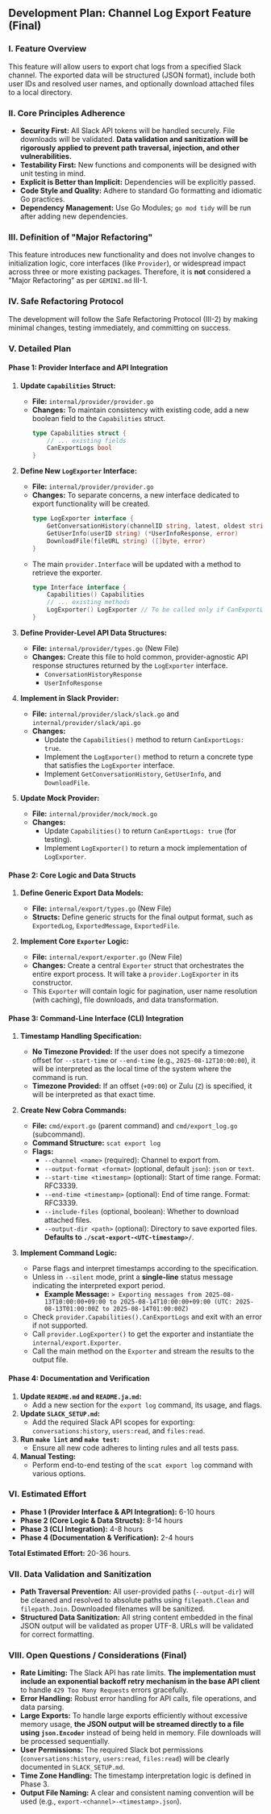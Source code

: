 ## Development Plan: Channel Log Export Feature (Final)

### I. Feature Overview

This feature will allow users to export chat logs from a specified Slack channel. The exported data will be structured (JSON format), include both user IDs and resolved user names, and optionally download attached files to a local directory.

### II. Core Principles Adherence

*   **Security First:** All Slack API tokens will be handled securely. File downloads will be validated. **Data validation and sanitization will be rigorously applied to prevent path traversal, injection, and other vulnerabilities.**
*   **Testability First:** New functions and components will be designed with unit testing in mind.
*   **Explicit is Better than Implicit:** Dependencies will be explicitly passed.
*   **Code Style and Quality:** Adhere to standard Go formatting and idiomatic Go practices.
*   **Dependency Management:** Use Go Modules; `go mod tidy` will be run after adding new dependencies.

### III. Definition of "Major Refactoring"

This feature introduces new functionality and does not involve changes to initialization logic, core interfaces (like `Provider`), or widespread impact across three or more existing packages. Therefore, it is **not** considered a "Major Refactoring" as per `GEMINI.md` III-1.

### IV. Safe Refactoring Protocol

The development will follow the Safe Refactoring Protocol (III-2) by making minimal changes, testing immediately, and committing on success.

### V. Detailed Plan

#### Phase 1: Provider Interface and API Integration

1.  **Update `Capabilities` Struct:**
    *   **File:** `internal/provider/provider.go`
    *   **Changes:** To maintain consistency with existing code, add a new boolean field to the `Capabilities` struct.
        ```go
        type Capabilities struct {
            // ... existing fields
            CanExportLogs bool
        }
        ```

2.  **Define New `LogExporter` Interface:**
    *   **File:** `internal/provider/provider.go`
    *   **Changes:** To separate concerns, a new interface dedicated to export functionality will be created.
        ```go
        type LogExporter interface {
            GetConversationHistory(channelID string, latest, oldest string, limit int, cursor string) (*ConversationHistoryResponse, error)
            GetUserInfo(userID string) (*UserInfoResponse, error)
            DownloadFile(fileURL string) ([]byte, error)
        }
        ```
    *   The main `provider.Interface` will be updated with a method to retrieve the exporter.
        ```go
        type Interface interface {
            Capabilities() Capabilities
            // ... existing methods
            LogExporter() LogExporter // To be called only if CanExportLogs is true
        }
        ```

3.  **Define Provider-Level API Data Structures:**
    *   **File:** `internal/provider/types.go` (New File)
    *   **Changes:** Create this file to hold common, provider-agnostic API response structures returned by the `LogExporter` interface.
        *   `ConversationHistoryResponse`
        *   `UserInfoResponse`

4.  **Implement in Slack Provider:**
    *   **File:** `internal/provider/slack/slack.go` and `internal/provider/slack/api.go`
    *   **Changes:**
        *   Update the `Capabilities()` method to return `CanExportLogs: true`.
        *   Implement the `LogExporter()` method to return a concrete type that satisfies the `LogExporter` interface.
        *   Implement `GetConversationHistory`, `GetUserInfo`, and `DownloadFile`.

5.  **Update Mock Provider:**
    *   **File:** `internal/provider/mock/mock.go`
    *   **Changes:**
        *   Update `Capabilities()` to return `CanExportLogs: true` (for testing).
        *   Implement `LogExporter()` to return a mock implementation of `LogExporter`.

#### Phase 2: Core Logic and Data Structs

1.  **Define Generic Export Data Models:**
    *   **File:** `internal/export/types.go` (New File)
    *   **Structs:** Define generic structs for the final output format, such as `ExportedLog`, `ExportedMessage`, `ExportedFile`.

2.  **Implement Core `Exporter` Logic:**
    *   **File:** `internal/export/exporter.go` (New File)
    *   **Changes:** Create a central `Exporter` struct that orchestrates the entire export process. It will take a `provider.LogExporter` in its constructor.
    *   This `Exporter` will contain logic for pagination, user name resolution (with caching), file downloads, and data transformation.

#### Phase 3: Command-Line Interface (CLI) Integration

1.  **Timestamp Handling Specification:**
    *   **No Timezone Provided:** If the user does not specify a timezone offset for `--start-time` or `--end-time` (e.g., `2025-08-12T10:00:00`), it will be interpreted as the local time of the system where the command is run.
    *   **Timezone Provided:** If an offset (`+09:00`) or Zulu (`Z`) is specified, it will be interpreted as that exact time.

2.  **Create New Cobra Commands:**
    *   **File:** `cmd/export.go` (parent command) and `cmd/export_log.go` (subcommand).
    *   **Command Structure:** `scat export log`
    *   **Flags:**
        *   `--channel <name>` (required): Channel to export from.
        *   `--output-format <format>` (optional, default `json`): `json` or `text`.
        *   `--start-time <timestamp>` (optional): Start of time range. Format: RFC3339.
        *   `--end-time <timestamp>` (optional): End of time range. Format: RFC3339.
        *   `--include-files` (optional, boolean): Whether to download attached files.
        *   `--output-dir <path>` (optional): Directory to save exported files. **Defaults to `./scat-export-<UTC-timestamp>/`**.

3.  **Implement Command Logic:**
    *   Parse flags and interpret timestamps according to the specification.
    *   Unless in `--silent` mode, print a **single-line** status message indicating the interpreted export period.
        *   **Example Message:** `> Exporting messages from 2025-08-13T10:00:00+09:00 to 2025-08-14T10:00:00+09:00 (UTC: 2025-08-13T01:00:00Z to 2025-08-14T01:00:00Z)`
    *   Check `provider.Capabilities().CanExportLogs` and exit with an error if not supported.
    *   Call `provider.LogExporter()` to get the exporter and instantiate the `internal/export.Exporter`.
    *   Call the main method on the `Exporter` and stream the results to the output file.

#### Phase 4: Documentation and Verification

1.  **Update `README.md` and `README.ja.md`:**
    *   Add a new section for the `export log` command, its usage, and flags.
2.  **Update `SLACK_SETUP.md`:**
    *   Add the required Slack API scopes for exporting: `conversations:history`, `users:read`, and `files:read`.
3.  **Run `make lint` and `make test`:**
    *   Ensure all new code adheres to linting rules and all tests pass.
4.  **Manual Testing:**
    *   Perform end-to-end testing of the `scat export log` command with various options.

### VI. Estimated Effort

*   **Phase 1 (Provider Interface & API Integration):** 6-10 hours
*   **Phase 2 (Core Logic & Data Structs):** 8-14 hours
*   **Phase 3 (CLI Integration):** 4-8 hours
*   **Phase 4 (Documentation & Verification):** 2-4 hours

**Total Estimated Effort:** 20-36 hours.

### VII. Data Validation and Sanitization

*   **Path Traversal Prevention:** All user-provided paths (`--output-dir`) will be cleaned and resolved to absolute paths using `filepath.Clean` and `filepath.Join`. Downloaded filenames will be sanitized.
*   **Structured Data Sanitization:** All string content embedded in the final JSON output will be validated as proper UTF-8. URLs will be validated for correct formatting.

### VIII. Open Questions / Considerations (Final)

*   **Rate Limiting:** The Slack API has rate limits. **The implementation must include an exponential backoff retry mechanism in the base API client** to handle `429 Too Many Requests` errors gracefully.
*   **Error Handling:** Robust error handling for API calls, file operations, and data parsing.
*   **Large Exports:** To handle large exports efficiently without excessive memory usage, **the JSON output will be streamed directly to a file using `json.Encoder`** instead of being held in memory. File downloads will be processed sequentially.
*   **User Permissions:** The required Slack bot permissions (`conversations:history`, `users:read`, `files:read`) will be clearly documented in `SLACK_SETUP.md`.
*   **Time Zone Handling:** The timestamp interpretation logic is defined in Phase 3.
*   **Output File Naming:** A clear and consistent naming convention will be used (e.g., `export-<channel>-<timestamp>.json`).
